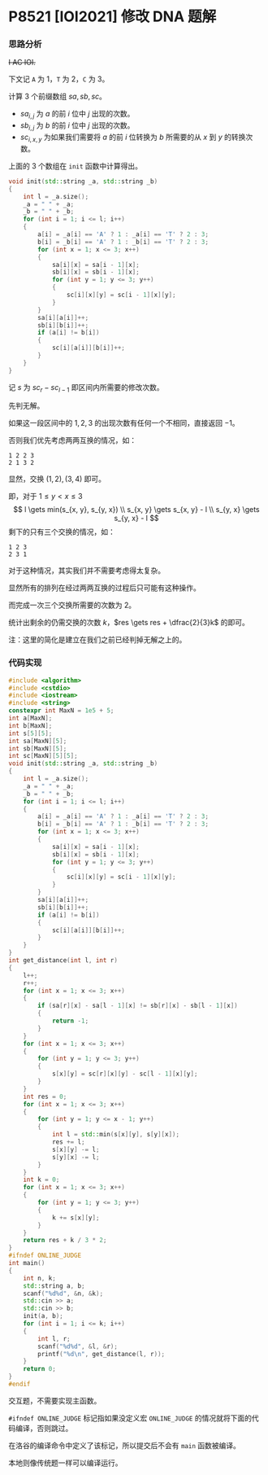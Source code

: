 # P8521 [IOI2021] 修改 DNA 题解

### 思路分析

~~I AC IOI.~~

下文记 $\texttt{A}$ 为 $1$，$\texttt{T}$ 为 $2$，$\texttt{C}$ 为 $3$。

计算 $3$ 个前缀数组 $sa, sb, sc$。

- $sa_{i, j}$ 为 $a$ 的前 $i$ 位中 $j$ 出现的次数。
- $sb_{i, j}$ 为 $b$ 的前 $i$ 位中 $j$ 出现的次数。
- $sc_{i, x, y}$ 为如果我们需要将 $a$ 的前 $i$ 位转换为 $b$ 所需要的从 $x$ 到 $y$ 的转换次数。

上面的 $3$ 个数组在 `init` 函数中计算得出。

```cpp
void init(std::string _a, std::string _b)
{
    int l = _a.size();
    _a = " " + _a;
    _b = " " + _b;
    for (int i = 1; i <= l; i++)
    {
        a[i] = _a[i] == 'A' ? 1 : _a[i] == 'T' ? 2 : 3;
        b[i] = _b[i] == 'A' ? 1 : _b[i] == 'T' ? 2 : 3;
        for (int x = 1; x <= 3; x++)
        {
            sa[i][x] = sa[i - 1][x];
            sb[i][x] = sb[i - 1][x];
            for (int y = 1; y <= 3; y++)
            {
                sc[i][x][y] = sc[i - 1][x][y];
            }
        }
        sa[i][a[i]]++;
        sb[i][b[i]]++;
        if (a[i] != b[i])
        {
            sc[i][a[i]][b[i]]++;
        }
    }
}
```

记 $s$ 为 $sc_r - sc_{l - 1}$ 即区间内所需要的修改次数。

先判无解。

如果这一段区间中的 $1, 2, 3$ 的出现次数有任何一个不相同，直接返回 $-1$。

否则我们优先考虑两两互换的情况，如：

```
1 2 2 3
2 1 3 2
```

显然，交换 $(1, 2), (3, 4)$ 即可。

即，对于 $1 \le y < x \le 3$
$$
l \gets min(s_{x, y}, s_{y, x}) \\
s_{x, y} \gets s_{x, y} - l \\
s_{y, x} \gets s_{y, x} - l
$$
剩下的只有三个交换的情况，如：

```
1 2 3
2 3 1
```

对于这种情况，其实我们并不需要考虑得太复杂。

显然所有的排列在经过两两互换的过程后只可能有这种操作。

而完成一次三个交换所需要的次数为 $2$。

统计出剩余的仍需交换的次数 $k$，$res \gets res + \dfrac{2}{3}k$ 的即可。

注：这里的简化是建立在我们之前已经判掉无解之上的。

### 代码实现

```cpp
#include <algorithm>
#include <cstdio>
#include <iostream>
#include <string>
constexpr int MaxN = 1e5 + 5;
int a[MaxN];
int b[MaxN];
int s[5][5];
int sa[MaxN][5];
int sb[MaxN][5];
int sc[MaxN][5][5];
void init(std::string _a, std::string _b)
{
    int l = _a.size();
    _a = " " + _a;
    _b = " " + _b;
    for (int i = 1; i <= l; i++)
    {
        a[i] = _a[i] == 'A' ? 1 : _a[i] == 'T' ? 2 : 3;
        b[i] = _b[i] == 'A' ? 1 : _b[i] == 'T' ? 2 : 3;
        for (int x = 1; x <= 3; x++)
        {
            sa[i][x] = sa[i - 1][x];
            sb[i][x] = sb[i - 1][x];
            for (int y = 1; y <= 3; y++)
            {
                sc[i][x][y] = sc[i - 1][x][y];
            }
        }
        sa[i][a[i]]++;
        sb[i][b[i]]++;
        if (a[i] != b[i])
        {
            sc[i][a[i]][b[i]]++;
        }
    }
}
int get_distance(int l, int r)
{
    l++;
    r++;
    for (int x = 1; x <= 3; x++)
    {
        if (sa[r][x] - sa[l - 1][x] != sb[r][x] - sb[l - 1][x])
        {
            return -1;
        }
    }
    for (int x = 1; x <= 3; x++)
    {
        for (int y = 1; y <= 3; y++)
        {
            s[x][y] = sc[r][x][y] - sc[l - 1][x][y];
        }
    }
    int res = 0;
    for (int x = 1; x <= 3; x++)
    {
        for (int y = 1; y <= x - 1; y++)
        {
            int l = std::min(s[x][y], s[y][x]);
            res += l;
            s[x][y] -= l;
            s[y][x] -= l;
        }
    }
    int k = 0;
    for (int x = 1; x <= 3; x++)
    {
        for (int y = 1; y <= 3; y++)
        {
            k += s[x][y];
        }
    }
    return res + k / 3 * 2;
}
#ifndef ONLINE_JUDGE
int main()
{
    int n, k;
    std::string a, b;
    scanf("%d%d", &n, &k);
    std::cin >> a;
    std::cin >> b;
    init(a, b);
    for (int i = 1; i <= k; i++)
    {
        int l, r;
        scanf("%d%d", &l, &r);
        printf("%d\n", get_distance(l, r));
    }
    return 0;
}
#endif
```

交互题，不需要实现主函数。

`#ifndef ONLINE_JUDGE` 标记指如果没定义宏 `ONLINE_JUDGE` 的情况就将下面的代码编译，否则跳过。

在洛谷的编译命令中定义了该标记，所以提交后不会有 `main` 函数被编译。

本地则像传统题一样可以编译运行。